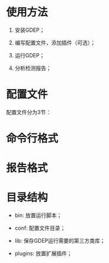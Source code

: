 # 使用方法

1. 安装GDEP；

1. 编写配置文件，添加插件（可选）；

1. 运行GDEP；

1. 分析检测报告；

# 配置文件

配置文件分为3节：

# 命令行格式

# 报告格式

# 目录结构

* bin: 放置运行脚本；

* conf: 配置文件目录；

* lib: 保存GDEP运行需要的第三方类库；

* plugins: 放置扩展插件；


